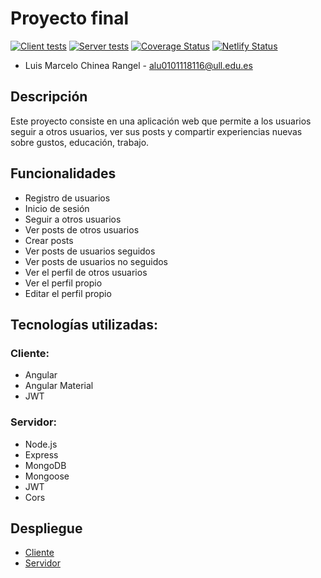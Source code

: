 # Proyecto final

[![Client tests](https://github.com/SyTW2324/ALU0101118116/actions/workflows/client.yml/badge.svg)](https://github.com/SyTW2324/ALU0101118116/actions/workflows/client.yml)
[![Server tests](https://github.com/SyTW2324/ALU0101118116/actions/workflows/server.yml/badge.svg)](https://github.com/SyTW2324/ALU0101118116/actions/workflows/server.yml)
[![Coverage Status](https://coveralls.io/repos/github/SyTW2324/ALU0101118116/badge.svg?branch=main)](https://coveralls.io/github/SyTW2324/ALU0101118116?branch=main)
[![Netlify Status](https://api.netlify.com/api/v1/badges/05dc1c67-f5b5-4868-b73a-80b30f67ce31/deploy-status)](https://app.netlify.com/sites/avalon-mischief/deploys)

- Luis Marcelo Chinea Rangel - alu0101118116@ull.edu.es

## Descripción

Este proyecto consiste en una aplicación web que permite a los usuarios seguir a otros usuarios, ver sus posts y compartir experiencias nuevas sobre gustos, educación, trabajo.

## Funcionalidades

- Registro de usuarios
- Inicio de sesión
- Seguir a otros usuarios
- Ver posts de otros usuarios
- Crear posts
- Ver posts de usuarios seguidos
- Ver posts de usuarios no seguidos
- Ver el perfil de otros usuarios
- Ver el perfil propio
- Editar el perfil propio

## Tecnologías utilizadas:

### Cliente:

- Angular
- Angular Material
- JWT

### Servidor:

- Node.js
- Express
- MongoDB
- Mongoose
- JWT
- Cors

## Despliegue

- [Cliente](https://avalon-mischief.netlify.app/)
- [Servidor](https://avalon-gxpo.onrender.com)
